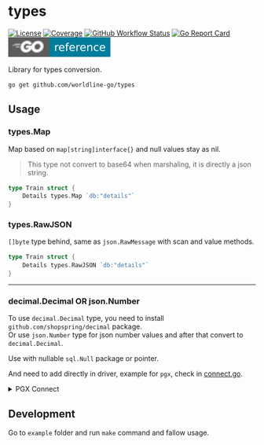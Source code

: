# types

[![License](https://img.shields.io/github/license/worldline-go/types?color=red&style=flat-square)](https://raw.githubusercontent.com/worldline-go/types/main/LICENSE)
[![Coverage](https://img.shields.io/sonar/coverage/worldline-go_types?logo=sonarcloud&server=https%3A%2F%2Fsonarcloud.io&style=flat-square)](https://sonarcloud.io/summary/overall?id=worldline-go_types)
[![GitHub Workflow Status](https://img.shields.io/github/actions/workflow/status/worldline-go/types/test.yml?branch=main&logo=github&style=flat-square&label=ci)](https://github.com/worldline-go/types/actions)
[![Go Report Card](https://goreportcard.com/badge/github.com/worldline-go/types?style=flat-square)](https://goreportcard.com/report/github.com/worldline-go/types)
[![Go PKG](https://raw.githubusercontent.com/worldline-go/guide/main/badge/custom/reference.svg)](https://pkg.go.dev/github.com/worldline-go/types)

Library for types conversion.

```sh
go get github.com/worldline-go/types
```

## Usage

### types.Map

Map based on `map[string]interface{}` and null values stay as nil.

> This type not convert to base64 when marshaling, it is directly a json string.

```go
type Train struct {
	Details types.Map `db:"details"`
}
```

### types.RawJSON

`[]byte` type behind, same as `json.RawMessage` with scan and value methods.

```go
type Train struct {
	Details types.RawJSON `db:"details"`
}
```

---

### decimal.Decimal OR json.Number

To use `decimal.Decimal` type, you need to install `github.com/shopspring/decimal` package.  
Or use `json.Number` type for json number values and after that convert to `decimal.Decimal`.

Use with nullable `sql.Null` package or pointer.

And need to add directly in driver, example for `pgx`, check in [connect.go](./example/database/connect.go).

<details><summary>PGX Connect</summary>

```go
func pgxConnect(ctx context.Context, uri string) (*sqlx.DB, error) {
	connConfig, _ := pgx.ParseConfig(uri)
	afterConnect := stdlib.OptionAfterConnect(func(_ context.Context, conn *pgx.Conn) error {
		// Register decimal type
		pgxdecimal.Register(conn.TypeMap())

		return nil
	})

	db := sqlx.NewDb(stdlib.OpenDB(*connConfig, afterConnect), "pgx")

	err := db.PingContext(ctx)

	return db, err
}
```

In struct use like this:

```go

type Train struct {
	ID          int64                     `db:"id"          goqu:"skipinsert"`
	Details     types.Map                 `db:"details"     json:"details,omitempty"`
	Additionals types.RawJSON             `db:"additionals" json:"additionals,omitempty"`
	Price       sql.Null[json.Number]     `db:"price"`
	LastPrice   sql.Null[decimal.Decimal] `db:"last_price"`
}
```

</details>

## Development

Go to `example` folder and run `make` command and fallow usage.
